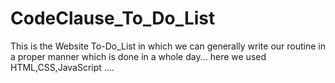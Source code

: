 # CodeClause_To_Do_List
This is the Website To-Do_List in which we can generally write our routine in a proper manner which is done in a whole day...
here we used HTML,CSS,JavaScript ....
